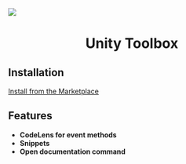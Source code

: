<img src="https://github.com/pixldev/Unity-Toolbox/blob/main/showcase.gif">
<h1 align="center">Unity Toolbox</h1>
<h2>Installation</h2>
<a href="https://marketplace.visualstudio.com/items?itemName=pixl.unity-toolbox">Install from the Marketplace</a>
<h2>Features</h2>
<ul><b>
<li>CodeLens for event methods</li>
<li>Snippets</li>
<li>Open documentation command</li>
  </b></ul>
